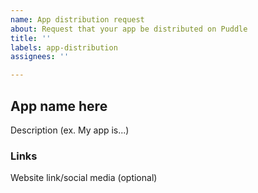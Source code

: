 ```yaml
---
name: App distribution request
about: Request that your app be distributed on Puddle
title: ''
labels: app-distribution
assignees: ''

---
```


## App name here
Description (ex. My app is...)
### Links
Website link/social media (optional)
